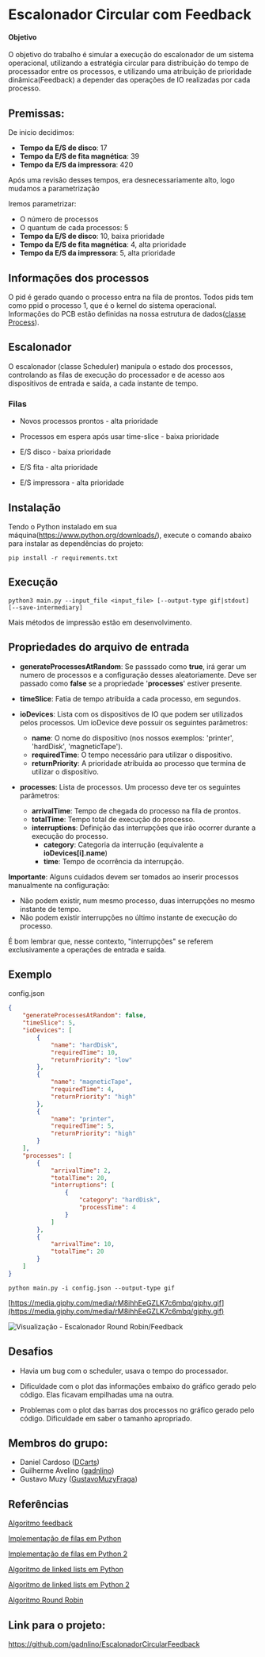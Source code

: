 # Escalonador Circular com Feedback

#### Objetivo

O objetivo do trabalho é simular a execução do escalonador de um sistema operacional, utilizando a estratégia circular para distribuição do tempo de processador entre os processos, e utilizando uma atribuição de prioridade dinâmica(Feedback) a depender das operações de IO realizadas por cada processo.

<!-- A princípio faremos em python.
Daniel propos a refaze-lo em C, após a finalização do código em python.
Após conversar com a professora e considerando o prazo do trabalho, 
julgamos desnecessário refazer em C -->


## Premissas:

De inicio decidimos:
- **Tempo da E/S de disco**: 17
- **Tempo da E/S de fita magnética**: 39
- **Tempo da E/S da impressora**: 420

Após uma revisão desses tempos,
era desnecessariamente alto, 
logo mudamos a parametrização

Iremos parametrizar:
- O número de processos 
- O quantum de cada processos: 5
- **Tempo da E/S de disco**: 10, baixa prioridade
- **Tempo da E/S de fita magnética**: 4, alta prioridade
- **Tempo da E/S da impressora**: 5, alta prioridade

## Informações dos processos

O pid é gerado quando o processo entra na fila de prontos.
Todos pids tem como ppid o processo 1, que é o kernel do sistema operacional.
Informações do PCB estão definidas na nossa estrutura de dados([classe Process](https://github.com/gadnlino/EscalonadorCircularFeedback/blob/main/models/process.py)).

## Escalonador

O escalonador (classe Scheduler) manipula o estado dos processos, controlando as filas de execução do processador e de acesso aos dispositivos de entrada e saída, a cada instante de tempo.

### Filas

- Novos processos prontos - alta prioridade
- Processos em espera após usar time-slice - baixa prioridade

- E/S disco - baixa prioridade
- E/S fita - alta prioridade
- E/S impressora - alta prioridade

## Instalação
Tendo o Python instalado em sua máquina(https://www.python.org/downloads/), execute o comando abaixo para instalar as dependências do projeto:

	pip install -r requirements.txt

## Execução

    python3 main.py --input_file <input_file> [--output-type gif|stdout] [--save-intermediary]

Mais métodos de impressão estão em desenvolvimento.

## Propriedades do arquivo de entrada

- **generateProcessesAtRandom**: Se passsado como **true**, irá gerar um numero de processos e a configuração desses aleatoriamente. Deve ser passado como **false** se a propriedade '**processes**' estiver presente.
- **timeSlice**: Fatia de tempo atribuída a cada processo, em segundos.
- **ioDevices**: Lista com os dispositivos de IO que podem ser utilizados pelos processos. Um ioDevice deve possuir os seguintes parâmetros:
	- **name**: O nome do dispositivo (nos nossos exemplos: 'printer', 'hardDisk', 'magneticTape').
	- **requiredTime**: O tempo necessário para utilizar o dispositivo.
	- **returnPriority**: A prioridade atribuida ao processo que termina de utilizar o dispositivo.

- **processes**:
  Lista de processos. Um processo deve ter os seguintes parâmetros:
  - **arrivalTime**: Tempo de chegada do processo na fila de prontos.
  - **totalTime**: Tempo  total de execução do processo.
  - **interruptions**: Definição das interrupções que irão ocorrer durante a execução do processo.
    - **category**: Categoria da interrução (equivalente a **ioDevices[i].name**)
    - **time**: Tempo de ocorrência da interrupção.
    
**Importante**: Alguns cuidados devem ser tomados ao inserir processos manualmente na configuração:
- Não podem existir, num mesmo processo, duas interrupções no mesmo instante de tempo.
- Não podem existir interrupções no último instante de execução do processo.

É bom lembrar que, nesse contexto, "interrupções" se referem exclusivamente a operações de entrada e saída.

Exemplo
---

config.json

```json
{
	"generateProcessesAtRandom": false,
	"timeSlice": 5,
	"ioDevices": [
		{
			"name": "hardDisk",
			"requiredTime": 10,
			"returnPriority": "low"
		},
		{
			"name": "magneticTape",
			"requiredTime": 4,
			"returnPriority": "high"
		},
		{
			"name": "printer",
			"requiredTime": 5,
			"returnPriority": "high"
		}
	],
	"processes": [
		{
			"arrivalTime": 2,
			"totalTime": 20,
			"interruptions": [
				{
					"category": "hardDisk",
					"processTime": 4
				}
			]
		},
		{
			"arrivalTime": 10,
			"totalTime": 20
		}
	]
}
```

	python main.py -i config.json --output-type gif
	
[https://media.giphy.com/media/rM8ihhEeGZLK7c6mbq/giphy.gif](https://media.giphy.com/media/rM8ihhEeGZLK7c6mbq/giphy.gif)

![Visualização - Escalonador Round Robin/Feedback](https://media.giphy.com/media/rM8ihhEeGZLK7c6mbq/giphy.gif)


## Desafios

- Havia um bug com o scheduler, usava o tempo do processador.

- Dificuldade com o plot das informações embaixo do gráfico gerado pelo código. Elas ficavam empilhadas uma na outra. 

- Problemas com o plot das barras dos processos no gráfico gerado pelo código. Dificuldade em saber o tamanho apropriado. 

## Membros do grupo:

<!-- Os participantes do Grupo 3: -->

- Daniel Cardoso ([DCarts](https://www.geeksforgeeks.org/program-round-robin-scheduling-set-1/))
- Guilherme Avelino ([gadnlino](https://github.com/gadnlino))
- Gustavo Muzy ([GustavoMuzyFraga](https://github.com/DCarts))

## Referências

[Algoritmo feedback](https://en.wikipedia.org/wiki/Multilevel_feedback_queue)

[Implementação de filas em Python](https://www.geeksforgeeks.org/queue-in-python/)

[Implementação de filas em Python 2](https://runestone.academy/runestone/books/published/pythonds/BasicDS/ImplementingaQueueinPython.html)

[Algoritmo de linked lists em Python](https://www.codefellows.org/blog/implementing-a-singly-linked-list-in-python/)

[Algoritmo de linked lists em Python 2](https://medium.com/@kevin.michael.horan/data-structures-linked-lists-with-python-2d0ec4fdc18c)

[Algoritmo Round Robin](https://www.geeksforgeeks.org/program-round-robin-scheduling-set-1/)

## Link para o projeto:

https://github.com/gadnlino/EscalonadorCircularFeedback